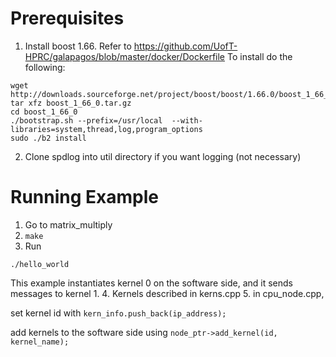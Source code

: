 # Prerequisites

1. Install boost 1.66. Refer to https://github.com/UofT-HPRC/galapagos/blob/master/docker/Dockerfile
To install do the following:
```
wget http://downloads.sourceforge.net/project/boost/boost/1.66.0/boost_1_66_0.tar.gz
tar xfz boost_1_66_0.tar.gz 
cd boost_1_66_0 
./bootstrap.sh --prefix=/usr/local  --with-libraries=system,thread,log,program_options  
sudo ./b2 install 

```

2. Clone spdlog into util directory if you want logging (not necessary)

# Running Example
1. Go to matrix_multiply
2. `make`
3. Run 
```
./hello_world
```
This example instantiates kernel 0 on the software side, and it sends messages to kernel 1.
4. Kernels described in kerns.cpp
5. in cpu_node.cpp,

set kernel id with `kern_info.push_back(ip_address);`

add kernels to the software side using `node_ptr->add_kernel(id, kernel_name);`

 
